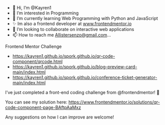 - 👋 Hi, I’m @Kayren1
- 👀 I’m interested in Programming
- 🌱 I’m currently learning Web Programming with Python and JavaScript
- ✨ Im also a frontend developer at www.frontendmentor.io
- 💞️ I’m looking to collaborate on interactive web applications
- 📫 How to reach me Allistersenzo@gmail.com...

Frontend Mentor Challenge
- https://kayren1.github.io/spork.github.io/qr-code-component/qrcode.html
- https://kayren1.github.io/spork.github.io/blog-preview-card-main/index.html
- https://kayren1.github.io/spork.github.io/conference-ticket-generator-main/index.html

<!---
Kayren1/Kayren1 is a ✨ special ✨ repository made for frontend learning and because its `README.md` (this file) appears on your GitHub profile.
You can click the Preview link to take a look at your changes.
--->

I've just completed a front-end coding challenge from @frontendmentor! 🎉

You can see my solution here: https://www.frontendmentor.io/solutions/qr-code-component-page-BAftpAaMxz

Any suggestions on how I can improve are welcome!